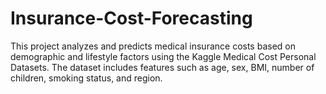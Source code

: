 # Insurance-Cost-Forecasting
This project analyzes and predicts medical insurance costs based on demographic and lifestyle factors using the Kaggle Medical Cost Personal Datasets. The dataset includes features such as age, sex, BMI, number of children, smoking status, and region.
